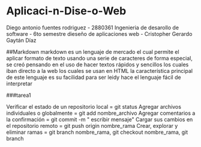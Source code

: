 # Aplicaci-n-Dise-o-Web
Diego antonio fuentes rodriguez - 2880361
Ingenieria de desarollo de software - 6to semestre
dieseño de aplicaciones web - Cristopher Gerardo Gaytán Díaz

##Markdown
markdown es un lenguaje de mercado el cual permite el aplicar formato de texto usando
una serie de caracteres de forma especial, se creó pensando en el uso de hacer textos rápidos y
sencillos los cuales iban directo a la web los cuales se usan en HTML
la característica principal de este lenguaje es su facilidad para ser leidy hace el lenguaje fácil de interpretar 

###tarea1

Verificar el estado de un repositorio local = git status
Agregar archivos individuales o globalmente = git add nombre_archivo
Agregar comentarios a la confirmación = git commit -m " escribir mensaje"
Cargar sus cambios en el repositorio remoto = git push origin nombre_rama
Crear, explorar y eliminar ramas = git branch nombre_rama, git checkout nombre_rama, git branch
